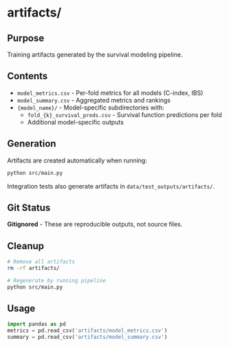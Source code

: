 # artifacts/

## Purpose

Training artifacts generated by the survival modeling pipeline.

## Contents

- `model_metrics.csv` - Per-fold metrics for all models (C-index, IBS)
- `model_summary.csv` - Aggregated metrics and rankings
- `{model_name}/` - Model-specific subdirectories with:
  - `fold_{k}_survival_preds.csv` - Survival function predictions per fold
  - Additional model-specific outputs

## Generation

Artifacts are created automatically when running:
```bash
python src/main.py
```

Integration tests also generate artifacts in `data/test_outputs/artifacts/`.

## Git Status

**Gitignored** - These are reproducible outputs, not source files.

## Cleanup

```bash
# Remove all artifacts
rm -rf artifacts/

# Regenerate by running pipeline
python src/main.py
```

## Usage

```python
import pandas as pd
metrics = pd.read_csv('artifacts/model_metrics.csv')
summary = pd.read_csv('artifacts/model_summary.csv')
```
